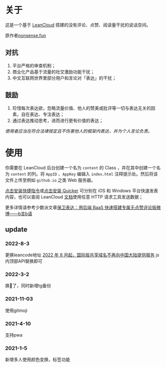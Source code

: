 # 关于

这是一个基于 [LeanCloud](https://leancloud.com) 搭建的没有评论、点赞、阅读量干扰的说话空间。

原作者[nonsense.fun](https://github.com/daibor/nonsense.fun)

## 对抗

1. 平台严格的审查机制；
2. 商业化产品基于流量的社交激励功能干扰；
3. 中文互联网世界里部分用户和言论对「表达」的干扰；

## 鼓励

1. 珍惜每次表达欲，忽略流量价值、他人的赞美或批评等一切与表达无关的因素，自在表达、专注表达；
2. 通过表达推动思考，进而进行更有价值的表达；

*使用者应当在符合法律规定且不伤害他人的框架内表达，并为个人言论负责。*

# 使用

你需要在 LeanCloud 后台创建一个名为 `content` 的 Class ，并在其中创建一个名为 `content` 的列。将 `AppID` 、`AppKey` 编辑入 `index.html` 注释提示处。然后将该文件上传至例如 `github.io` 之类 Web 服务器。

[点击安装快捷指令](https://www.icloud.com/shortcuts/3cfcbc36a6a24e0a8721bfeef8dfc6cf)或[点击安装 Quicker](https://getquicker.net/sharedaction?code=eeb80278-5f53-4b0d-d333-08d7e0dd26a9) 可分别在 iOS 和 Windows 平台快速发表内容，也可以查阅 LeanCloud [文档](https://console.leancloud.app/docs/rest_api.html#hash1094926014)使用任意 HTTP 请求工具发送数据；

更多详情请参考少数派文章[保卫表达：用后端 BaaS 快速搭建专属无点赞评论版微博——b言b语](https://sspai.com/post/60024)

## update

### 2022-8-3
更换leancode地址 [2022 年 8 月起，国际版共享域名不再向中国大陆提供服务](https://forum.leancloud.cn/t/2022-8/25408)
js内顶部API替换即可

### 2022-3-2
换📱了，同时新增tg备份

### 2021-11-03

使用gitmoji

### 2021-4-10

支持pwa

### 2021-1-5

新增多人使用颜色变换，标签功能